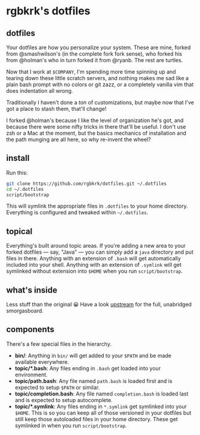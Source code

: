 # rgbkrk's dotfiles

## dotfiles

Your dotfiles are how you personalize your system. These are mine, forked from
@smashwilson's (in the complete fork fork sense), who forked his from @holman's who in turn forked it from @ryanb. The rest are turtles.

Now that I work at `$COMPANY`, I'm spending more time spinning up and tearing
down these little scratch servers, and nothing makes me sad like a plain bash
prompt with no colors or git zazz, or a completely vanilla vim that does
indentation all wrong.

Traditionally I haven't done a _ton_ of customizations, but maybe now that I've
got a place to stash them, that'll change!

I forked @holman's because I like the level of organization he's got, and because
there were some nifty tricks in there that'll be useful. I don't use zsh or a
Mac at the moment, but the basics mechanics of installation and the path munging
are all here, so why re-invent the wheel?

## install

Run this:

```sh
git clone https://github.com/rgbkrk/dotfiles.git ~/.dotfiles
cd ~/.dotfiles
script/bootstrap
```

This will symlink the appropriate files in `.dotfiles` to your home directory.
Everything is configured and tweaked within `~/.dotfiles`.

## topical

Everything's built around topic areas. If you're adding a new area to your
forked dotfiles — say, "Java" — you can simply add a `java` directory and put
files in there. Anything with an extension of `.bash` will get automatically
included into your shell. Anything with an extension of `.symlink` will get
symlinked without extension into `$HOME` when you run `script/bootstrap`.

## what's inside

Less stuff than the original :grinning: Have a look
[upstream](https://github.com/holman/dotfiles) for the full, unabridged
smorgasboard.

## components

There's a few special files in the hierarchy.

- **bin/**: Anything in `bin/` will get added to your `$PATH` and be made
  available everywhere.
- **topic/\*.bash**: Any files ending in `.bash` get loaded into your
  environment.
- **topic/path.bash**: Any file named `path.bash` is loaded first and is
  expected to setup `$PATH` or similar.
- **topic/completion.bash**: Any file named `completion.bash` is loaded
  last and is expected to setup autocomplete.
- **topic/\*.symlink**: Any files ending in `*.symlink` get symlinked into
  your `$HOME`. This is so you can keep all of those versioned in your dotfiles
  but still keep those autoloaded files in your home directory. These get
  symlinked in when you run `script/bootstrap`.
